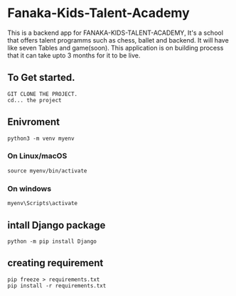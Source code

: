 # Fanaka-Kids-Talent-Academy

This is a backend app for FANAKA-KIDS-TALENT-ACADEMY, It's a school that offers talent programms such as chess, ballet and backend. 
It will have like seven Tables and game(soon). This application is on building process that it can take upto 3 months for it to be live.

## To Get started.
    GIT CLONE THE PROJECT.
    cd... the project
    
## Enivroment
    python3 -m venv myenv
### On Linux/macOS
    source myenv/bin/activate
### On windows
    myenv\Scripts\activate
## intall Django package
    python -m pip install Django
## creating requirement
    pip freeze > requirements.txt
    pip install -r requirements.txt



